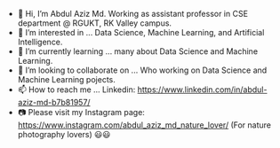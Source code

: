 - 👋 Hi, I’m Abdul Aziz Md. Working as assistant professor in CSE department @ RGUKT, RK Valley campus.
- 👀 I’m interested in ... Data Science, Machine Learning, and Artificial Intelligence.
- 🌱 I’m currently learning ... many about Data Science and Machine Learning.
- 💞️ I’m looking to collaborate on ... Who working on Data Science and Machine Learning pojects.
- 📫 How to reach me ... Linkedin: https://www.linkedin.com/in/abdul-aziz-md-b7b81957/
- 📷 Please visit my Instagram page: https://www.instagram.com/abdul_aziz_md_nature_lover/ (For nature photography lovers) 😃😃
<!---
ajju198821/ajju198821 is a ✨ special ✨ repository because its `README.md` (this file) appears on your GitHub profile.
You can click the Preview link to take a look at your changes.
--->

